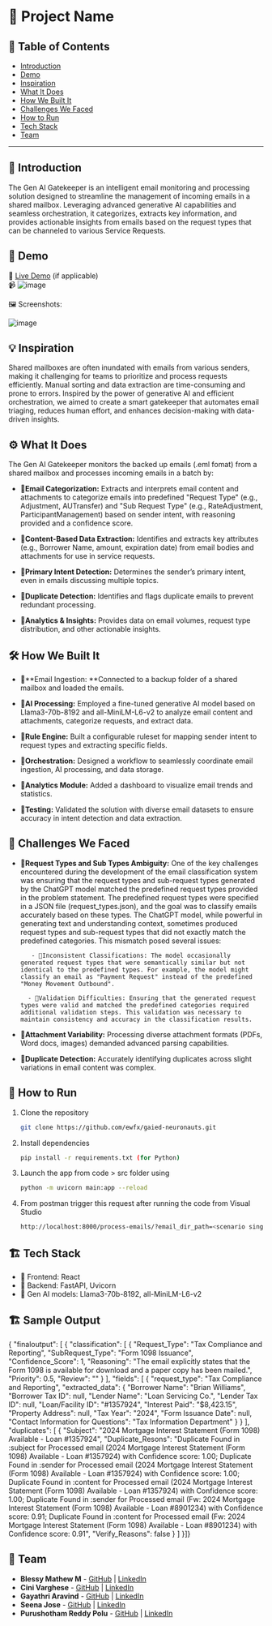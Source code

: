 # 🚀 Project Name

## 📌 Table of Contents
- [Introduction](#introduction)
- [Demo](#demo)
- [Inspiration](#inspiration)
- [What It Does](#what-it-does)
- [How We Built It](#how-we-built-it)
- [Challenges We Faced](#challenges-we-faced)
- [How to Run](#how-to-run)
- [Tech Stack](#tech-stack)
- [Team](#team)

---

## 🎯 Introduction
The Gen AI Gatekeeper is an intelligent email monitoring and processing solution designed to streamline the management of incoming emails in a shared mailbox. Leveraging advanced generative AI capabilities and seamless orchestration, it categorizes, extracts key information, and provides actionable insights from emails based on the request types that can be channeled to various Service Requests.

## 🎥 Demo
🔗 [Live Demo](#) (if applicable)  
📹 ![image](https://github.com/user-attachments/assets/c8662324-ccd8-4ecc-90cd-85021929206d)
 
🖼️ Screenshots:

![image](https://github.com/user-attachments/assets/339e786e-4636-45c4-a18f-ccfaaafe935d)


## 💡 Inspiration
Shared mailboxes are often inundated with emails from various senders, making it challenging for teams to prioritize and process requests efficiently. Manual sorting and data extraction are time-consuming and prone to errors. Inspired by the power of generative AI and efficient orchestration, we aimed to create a smart gatekeeper that automates email triaging, reduces human effort, and enhances decision-making with data-driven insights.

## ⚙️ What It Does
The Gen AI Gatekeeper monitors the backed up emails (.eml fomat) from a shared mailbox and processes incoming emails in a batch by:

- 🔹**Email Categorization:** Extracts and interprets email content and attachments to categorize emails into predefined "Request Type" (e.g., Adjustment, AUTransfer) and "Sub Request Type" (e.g., RateAdjustment, ParticipantManagement) based on sender intent, with reasoning provided and a confidence score.

- 🔹**Content-Based Data Extraction:** Identifies and extracts key attributes (e.g., Borrower Name, amount, expiration date) from email bodies and attachments for use in service requests.

- 🔹**Primary Intent Detection:** Determines the sender’s primary intent, even in emails discussing multiple topics.

- 🔹**Duplicate Detection:** Identifies and flags duplicate emails to prevent redundant processing.

- 🔹**Analytics & Insights:** Provides data on email volumes, request type distribution, and other actionable insights.

## 🛠️ How We Built It

- 🔹**Email Ingestion: **Connected to a backup folder of a shared mailbox and loaded the emails.

- 🔹**AI Processing:** Employed a fine-tuned generative AI model based on Llama3-70b-8192 and all-MiniLM-L6-v2 to analyze email content and attachments, categorize requests, and extract data.

- 🔹**Rule Engine:** Built a configurable ruleset for mapping sender intent to request types and extracting specific fields.

- 🔹**Orchestration:** Designed a workflow to seamlessly coordinate email ingestion, AI processing, and data storage.

- 🔹**Analytics Module:** Added a dashboard to visualize email trends and statistics.

- 🔹**Testing:** Validated the solution with diverse email datasets to ensure accuracy in intent detection and data extraction.

## 🚧 Challenges We Faced

- 🔹**Request Types and Sub Types Ambiguity:** One of the key challenges encountered during the development of the email classification system was ensuring that the request types and sub-request types generated by the ChatGPT model matched the predefined request types provided in the problem statement. The predefined request types were specified in a JSON file (request_types.json), and the goal was to classify emails accurately based on these types. The ChatGPT model, while powerful in generating text and understanding context, sometimes produced request types and sub-request types that did not exactly match the predefined categories. This mismatch posed several issues:

         - 🔹Inconsistent Classifications: The model occasionally generated request types that were semantically similar but not identical to the predefined types. For example, the model might classify an email as "Payment Request" instead of the predefined "Money Movement Outbound".

        - 🔹Validation Difficulties: Ensuring that the generated request types were valid and matched the predefined categories required additional validation steps. This validation was necessary to maintain consistency and accuracy in the classification results.

- 🔹**Attachment Variability:** Processing diverse attachment formats (PDFs, Word docs, images) demanded advanced parsing capabilities. 

- 🔹**Duplicate Detection:** Accurately identifying duplicates across slight variations in email content was complex. 

## 🏃 How to Run
1. Clone the repository  
   ```sh
   git clone https://github.com/ewfx/gaied-neuronauts.git
   ```
2. Install dependencies  
   ```sh
   pip install -r requirements.txt (for Python)
   ```
3. Launch the app from code > src folder using 
   ```sh
   python -m uvicorn main:app --reload
   ```
4. From postman trigger this request after running the code from Visual Studio
   ```sh
   http://localhost:8000/process-emails/?email_dir_path=<scenario single request>
   ```   
## 🏗️ Tech Stack
- 🔹 Frontend: React
- 🔹 Backend: FastAPI, Uvicorn
- 🔹 Gen AI models: Llama3-70b-8192, all-MiniLM-L6-v2

## 🏗️ Sample Output

{
    "finaloutput": [
        {
            "classification": [
                {
                    "Request_Type": "Tax Compliance and Reporting",
                    "SubRequest_Type": "Form 1098 Issuance",
                    "Confidence_Score": 1,
                    "Reasoning": "The email explicitly states that the Form 1098 is available for download and a paper copy has been mailed.",
                    "Priority": 0.5,
                    "Review": ""
                }
            ],
            "fields": [
                {
                    "request_type": "Tax Compliance and Reporting",
                    "extracted_data": {
                        "Borrower Name": "Brian Williams",
                        "Borrower Tax ID": null,
                        "Lender Name": "Loan Servicing Co.",
                        "Lender Tax ID": null,
                        "Loan/Facility ID": "#1357924",
                        "Interest Paid": "$8,423.15",
                        "Property Address": null,
                        "Tax Year": "2024",
                        "Form Issuance Date": null,
                        "Contact Information for Questions": "Tax Information Department"
                    }
                }
            ],
            "duplicates": [
                {
                    "Subject": "2024 Mortgage Interest Statement (Form 1098) Available - Loan #1357924",
                    "Duplicate_Resons": "Duplicate Found in :subject for Processed email (2024 Mortgage Interest Statement (Form 1098) Available - Loan #1357924) with Confidence score: 1.00; Duplicate Found in :sender for Processed email (2024 Mortgage Interest Statement (Form 1098) Available - Loan #1357924) with Confidence score: 1.00; Duplicate Found in :content for Processed email (2024 Mortgage Interest Statement (Form 1098) Available - Loan #1357924) with Confidence score: 1.00; Duplicate Found in :sender for Processed email (Fw: 2024 Mortgage Interest Statement (Form 1098) Available - Loan #8901234) with Confidence score: 0.91; Duplicate Found in :content for Processed email (Fw: 2024 Mortgage Interest Statement (Form 1098) Available - Loan #8901234) with Confidence score: 0.91",
                    "Verify_Reasons": false
                }
            ]
        }]}

## 👥 Team
- **Blessy Mathew M** - [GitHub](#) | [LinkedIn](#)
- **Cini Varghese** - [GitHub](#) | [LinkedIn](#)
- **Gayathri Aravind** - [GitHub](#) | [LinkedIn](#)
- **Seena Jose** - [GitHub](#) | [LinkedIn](#)
- **Purushotham Reddy Polu** - [GitHub](#) | [LinkedIn](#)
